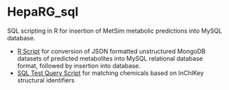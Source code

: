 # HepaRG_sql
SQL scripting in R for insertion of MetSim metabolic predictions into MySQL database.

* [R Script](https://github.com/lcgroff2/HepaRG_sql/blob/main/parents_load_script_lgroff_redacted.R) for conversion of JSON formatted unstructured MongoDB datasets of predicted metabolites into MySQL relational database format, followed by insertion into database.
* [SQL Test Query Script](https://github.com/lcgroff2/HepaRG_sql/blob/main/query_current_dtxsid_from_jchem_inchikey.sql) for matching chemicals based on InChIKey structural identifiers
